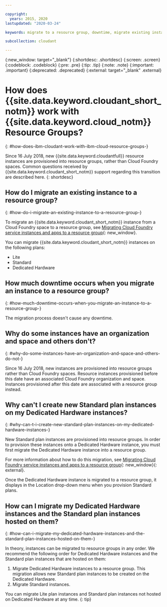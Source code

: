 ```yaml
---

copyright:
  years: 2015, 2020
lastupdated: "2020-03-24"

keywords: migrate to a resource group, downtime, migrate existing instance, organization and space, standard plan, dedicated hardware instance, how to migrate

subcollection: cloudant

---
```


{:new_window: target="_blank"}
{:shortdesc: .shortdesc}
{:screen: .screen}
{:codeblock: .codeblock}
{:pre: .pre}
{:tip: .tip}
{:note: .note}
{:important: .important}
{:deprecated: .deprecated}
{:external: target="_blank" .external}

<!-- Acrolinx: 2017-05-10 -->

# How does {{site.data.keyword.cloudant_short_notm}} work with {{site.data.keyword.cloud_notm}} Resource Groups?
{: #how-does-ibm-cloudant-work-with-ibm-cloud-resource-groups-}

Since 16 July 2018, new {{site.data.keyword.cloudantfull}} resource instances are provisioned into
resource groups, rather than Cloud Foundry spaces. Common questions received by {{site.data.keyword.cloudant_short_notm}} support regarding this transition are described here.
{: shortdesc}

## How do I migrate an existing instance to a resource group?
{: #how-do-i-migrate-an-existing-instance-to-a-resource-group-}

To migrate an {{site.data.keyword.cloudant_short_notm}} instance from a Cloud Foundry space to a resource group, see [Migrating Cloud Foundry service instances and apps to a resource group](https://cloud.ibm.com/docs/resources/instance_migration.html#migrate){: new_window}.

You can migrate {{site.data.keyword.cloudant_short_notm}} instances on the following plans:

- Lite
- Standard
- Dedicated Hardware

## How much downtime occurs when you migrate an instance to a resource group?
{: #how-much-downtime-occurs-when-you-migrate-an-instance-to-a-resource-group-}

The migration process doesn't cause any downtime. 

## Why do some instances have an organization and space and others don't?
{: #why-do-some-instances-have-an-organization-and-space-and-others-do-not-}

Since 16 July 2018, new instances are provisioned into resource groups
rather than Cloud Foundry spaces. Resource instances provisioned before this date
have an associated Cloud Foundry organization and space. Instances
provisioned after this date are associated with a resource group instead.

## Why can't I create new Standard plan instances on my Dedicated Hardware instances?
{: #why-can-t-i-create-new-standard-plan-instances-on-my-dedicated-hardware-instances-}

New Standard plan instances are provisioned into resource groups. In order to
provision these instances onto a Dedicated Hardware instance, you must first migrate the Dedicated
Hardware instance into a resource group.

For more information about how to do this migration, see [Migrating Cloud Foundry service instances and apps to a resource group](https://cloud.ibm.com/docs/resources/instance_migration.html#migrate){: new_window}{: external}.

Once the Dedicated Hardware instance is migrated to a resource group, it
displays in the Location drop-down menu when you provision Standard plans.

## How can I migrate my Dedicated Hardware instances and the Standard plan instances hosted on them?
{: #how-can-i-migrate-my-dedicated-hardware-instances-and-the-standard-plan-instances-hosted-on-them-}

In theory, instances can be migrated to resource groups in any order. We recommend the following order for Dedicated Hardware instances and
the Standard plan instances that are hosted on them:

1. Migrate Dedicated Hardware instances to a resource group. This migration allows new Standard plan instances to be created on the Dedicated Hardware.
2. Migrate Standard instances.

You can migrate Lite plan instances and Standard plan instances not hosted on Dedicated Hardware at any time.
{: tip}
